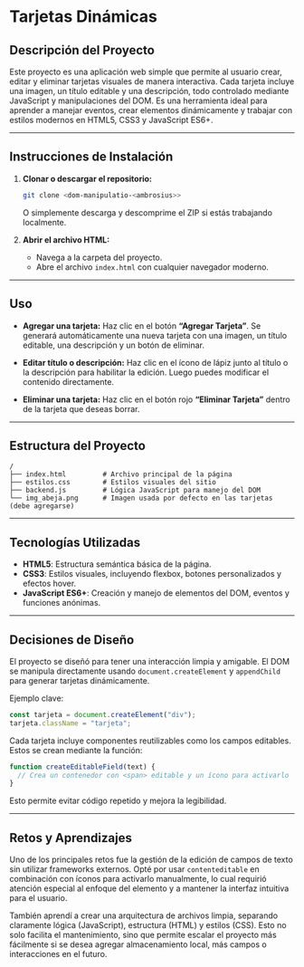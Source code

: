 # **Tarjetas Dinámicas**

## Descripción del Proyecto

Este proyecto es una aplicación web simple que permite al usuario crear, editar y eliminar tarjetas visuales de manera interactiva. Cada tarjeta incluye una imagen, un título editable y una descripción, todo controlado mediante JavaScript y manipulaciones del DOM. Es una herramienta ideal para aprender a manejar eventos, crear elementos dinámicamente y trabajar con estilos modernos en HTML5, CSS3 y JavaScript ES6+.

---

## Instrucciones de Instalación

1. **Clonar o descargar el repositorio:**

   ```bash
   git clone <dom-manipulatio-<ambrosius>>
   ```

   O simplemente descarga y descomprime el ZIP si estás trabajando localmente.

2. **Abrir el archivo HTML:**

   * Navega a la carpeta del proyecto.
   * Abre el archivo `index.html` con cualquier navegador moderno.

---

## Uso

* **Agregar una tarjeta:**
  Haz clic en el botón **“Agregar Tarjeta”**. Se generará automáticamente una nueva tarjeta con una imagen, un título editable, una descripción y un botón de eliminar.

* **Editar título o descripción:**
  Haz clic en el ícono de lápiz junto al título o la descripción para habilitar la edición. Luego puedes modificar el contenido directamente.

* **Eliminar una tarjeta:**
  Haz clic en el botón rojo **“Eliminar Tarjeta”** dentro de la tarjeta que deseas borrar.

---

## Estructura del Proyecto

```
/
├── index.html         # Archivo principal de la página
├── estilos.css        # Estilos visuales del sitio
├── backend.js         # Lógica JavaScript para manejo del DOM
└── img_abeja.png      # Imagen usada por defecto en las tarjetas (debe agregarse)
```

---

## Tecnologías Utilizadas

* **HTML5**: Estructura semántica básica de la página.
* **CSS3**: Estilos visuales, incluyendo flexbox, botones personalizados y efectos hover.
* **JavaScript ES6+**: Creación y manejo de elementos del DOM, eventos y funciones anónimas.

---

## Decisiones de Diseño

El proyecto se diseñó para tener una interacción limpia y amigable. El DOM se manipula directamente usando `document.createElement` y `appendChild` para generar tarjetas dinámicamente.

Ejemplo clave:

```javascript
const tarjeta = document.createElement("div");
tarjeta.className = "tarjeta";
```

Cada tarjeta incluye componentes reutilizables como los campos editables. Estos se crean mediante la función:

```javascript
function createEditableField(text) {
  // Crea un contenedor con <span> editable y un ícono para activarlo
}
```

Esto permite evitar código repetido y mejora la legibilidad.

---

## Retos y Aprendizajes

Uno de los principales retos fue la gestión de la edición de campos de texto sin utilizar frameworks externos. Opté por usar `contenteditable` en combinación con íconos para activarlo manualmente, lo cual requirió atención especial al enfoque del elemento y a mantener la interfaz intuitiva para el usuario.

También aprendí a crear una arquitectura de archivos limpia, separando claramente lógica (JavaScript), estructura (HTML) y estilos (CSS). Esto no solo facilita el mantenimiento, sino que permite escalar el proyecto más fácilmente si se desea agregar almacenamiento local, más campos o interacciones en el futuro.